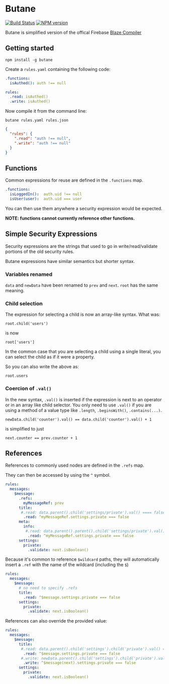 # Butane

[![Build Status][travis-image]][travis-url]
[![NPM version][npm-image]][npm-url]

Butane is simplified version of the offical Firebase
[Blaze Compiler](https://github.com/firebase/blaze_compiler)

##  Getting started

```
npm install -g butane
```

Create a `rules.yaml` containing the following code:

```yaml
.functions:
  isAuthed(): auth !== null

rules:
  .read: isAuthed()
  .write: isAuthed()
```

Now compile it from the command line:

```
butane rules.yaml rules.json
```

```json
{
  "rules": {
    ".read": "auth !== null",
    ".write": "auth !== null"
  }
}
```

## Functions

Common expressions for reuse are defined in the `.functions` map.

```yaml
.functions:
  isLoggedIn():  auth.uid !== null
  isUser(user):  auth.uid === user
```

You can then use them anywhere a security expression would be expected.

**NOTE: functions cannot currently reference other functions.**

## Simple Security Expressions

Security expressions are the strings that used to go in write/read/validate
portions of the old security rules.

Butane expressions have similar semantics but shorter syntax.

### Variables renamed

`data` and `newData` have been renamed to `prev` and `next`. `root` has
the same meaning.

### Child selection

The expression for selecting a child is now an array-like syntax. What was:

```
root.child('users')
```

is now

```
root['users']
```

In the common case that you are selecting a child using a single literal,
you can select the child as if it were a property.

So you can also write the above as:

```
root.users
```

### Coercion of `.val()`

In the new syntax, `.val()` is inserted if the expression is next to an operator
or in an array like child selector. You only need to use `.val()` if you
are using a method of a value type like `.length`, `.beginsWith()`, `.contains(...)`.

```
newData.child('counter').val() == data.child('counter').val() + 1
```
is simplified to just
```
next.counter == prev.counter + 1
```

## References

References to commonly used nodes are defined in the `.refs` map.

They can then be accessed by using the `^` symbol.

```yaml
rules:
  messages:
    $message:
      .refs:
        myMessageRef: prev
      title:
       #.read: data.parent().child('settings/private').val() ==== false
        .read: ^myMessageRef.settings.private === false
      meta:
        info:
         #.read: data.parent().parent().child('settings/private').val() ==== false
          .read: ^myMessageRef.settings.private === false
      settings:
        private:
          .validate: next.isBoolean()
```

Because it's common to reference `$wildcard` paths, they will automatically
insert a `.ref` with the name of the wildcard (including the `$`)

```yaml
rules:
  messages:
    $message:
      # no need to specify .refs
      title:
        .read: ^$message.settings.private === false
      settings:
        private:
          .validate: next.isBoolean()
```

References can also override the provided value:

```yaml
rules:
  messages:
    $message:
      title:
       #.read: data.parent().child('settings').child('private').val() ==== false
        .read: ^$message.settings.private === false
       #.write: newData.parent().child('settings').child('private').val() ==== false
        .write: ^$message(next).settings.private === false
      settings:
        private:
          .validate: next.isBoolean()
```

[npm-url]: https://npmjs.org/package/butane
[npm-image]: http://img.shields.io/npm/v/butane.svg

[travis-url]: https://travis-ci.org/aputinski/butane
[travis-image]: http://img.shields.io/travis/aputinski/butane.svg
